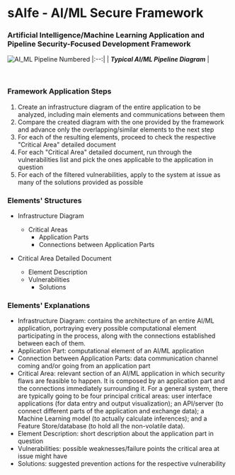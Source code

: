 # sAIfe - AI/ML Secure Framework

### Artificial Intelligence/Machine Learning Application and Pipeline Security-Focused Development Framework

<!-- [AI/ML Pipeline Diagram](/AI-ML%20Pipeline%20Diagram.svg) -->

![AI_ML Pipeline Numbered](https://user-images.githubusercontent.com/40281674/223287863-f0fa3666-c235-4adc-9138-354ad53bfa47.svg)
|:--:|
| __*Typical AI/ML Pipeline Diagram*__ |

<br/>

### Framework Application Steps
1. Create an infrastructure diagram of the entire application to be analyzed, including main elements and communications between them
2. Compare the created diagram with the one provided by the framework and advance only the overlapping/similar elements to the next step
3. For each of the resulting elements, proceed to check the respective "Critical Area" detailed document
4. For each "Critical Area" detailed document, run through the vulnerabilities list and pick the ones applicable to the application in question
5. For each of the filtered vulnerabilities, apply to the system at issue as many of the solutions provided as possible


### Elements' Structures
- Infrastructure Diagram
	- Critical Areas
		- Application Parts
		- Connections between Application Parts

- Critical Area Detailed Document
	- Element Description
	- Vulnerabilities
		- Solutions


### Elements' Explanations
- Infrastructure Diagram: contains the architecture of an entire AI/ML application, portraying every possible computational element participating in the process, along with the connections established between each of them.
- Application Part: computational element of an AI/ML application
- Connection between Application Parts: data communication channel coming and/or going from an application part
- Critical Area: relevant section of an AI/ML application in which security flaws are feasible to happen. It is composed by an application part and the connections immediately surrounding it. For a general system, there are typically going to be four principal critical areas: user interface applications (for data entry and output visualization); an API/server (to connect different parts of the application and exchange data); a Machine Learning model (to actually calculate inferences); and a Feature Store/database (to hold all the non-volatile data).
- Element Description: short description about the application part in question
- Vulnerabilities: possible weaknesses/failure points the critical area at issue might have
- Solutions: suggested prevention actions for the respective vulnerability
